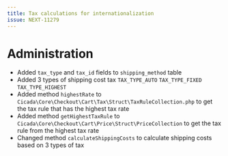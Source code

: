 ```yaml
---
title: Tax calculations for internationalization
issue: NEXT-11279
---
```

# Administration
* Added `tax_type` and `tax_id` fields to `shipping_method` table
* Added 3 types of shipping cost tax
         `TAX_TYPE_AUTO`
         `TAX_TYPE_FIXED`
         `TAX_TYPE_HIGHEST`
* Added method `highestRate` to `Cicada\Core\Checkout\Cart\Tax\Struct\TaxRuleCollection.php` to get the tax rule that has the highest tax rate
* Added method `getHighestTaxRule` to `Cicada\Core\Checkout\Cart\Price\Struct\PriceCollection` to get the tax rule from the highest tax rate
* Changed method `calculateShippingCosts` to calculate shipping costs based on 3 types of tax

